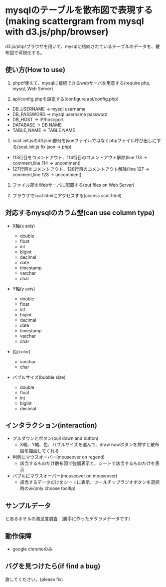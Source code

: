 # mysqlのテーブルを散布図で表現する(making scattergram from mysql with d3.js/php/browser)
d3.js/php/ブラウザを用いて、mysqlに格納されているテーブルのデータを、散布図で可視化する。

## 使い方(How to use)
1. phpが使えて、mysqlに接続できるwebサーバを用意する(require php, mysql, Web Server)

1. api/config.phpを設定する(configure api/config.php)
 * DB_USERNAME -> mysql username
 * DB_PASSWORD -> mysql username password
 * DB_HOST     -> IP/host:port
 * DATABASE    -> DB NAME
 * TABLE_NAME  -> TABLE NAME

1. scat.init.jsのd3.json部分をjsonファイルではなくphpファイル呼び出しにする(scat.init.js fix json -> php)
 * 113行目をコメントアウト、114行目のコメントアウト解除(line 113 -> comment,line 114 -> uncomment)
 * 127行目をコメントアウト、128行目のコメントアウト解除(line 127 -> comment,line 128 -> uncomment)

1. ファイル郡をWebサーバに配置する(put files on Web Server)

1. ブラウザでscat.htmlにアクセスする(access scat.html)

## 対応するmysqlのカラム型(can use column type)
* X軸(x axis)
  * double
  * float
  * int
  * bigint
  * decimal
  * date
  * timestamp
  * varchar
  * char

* Y軸(y axis)
  * double
  * float
  * int
  * bigint
  * decimal
  * date
  * timestamp
  * varchar
  * char

* 色(color)
  * varchar
  * char

* バブルサイズ(bubble size)
  * double
  * float
  * int
  * bigint
  * decimal
   
## インタラクション(interaction)
* プルダウンとボタン(pull down and button)
  * X軸、Y軸、色、バブルサイズを選んで、draw nowボタンを押すと散布図を描画してくれる
* 判例にマウスオーバー(mouseover on regend)
  * 該当するものだけ散布図で強調表示と、シートで該当するものだけを表示
* バブルにマウスオーバー(mouseover on mouseover)
  * 該当するデータだけをシートに表示、ツールチップラジオボタンを選択時のみ(only choose tooltip)

## サンプルデータ
とあるホテルの満足度調査
（勝手に作ったデタラメデータです）

## 動作保障
* google chromeのみ

## バグを見つけたら(if find a bug)
直してください。(please fix)



